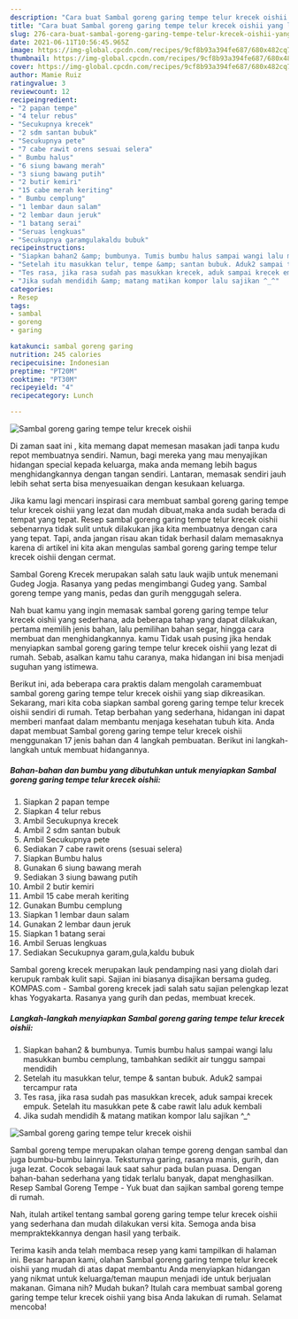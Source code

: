 ```yaml
---
description: "Cara buat Sambal goreng garing tempe telur krecek oishii yang lezat Untuk Jualan"
title: "Cara buat Sambal goreng garing tempe telur krecek oishii yang lezat Untuk Jualan"
slug: 276-cara-buat-sambal-goreng-garing-tempe-telur-krecek-oishii-yang-lezat-untuk-jualan
date: 2021-06-11T10:56:45.965Z
image: https://img-global.cpcdn.com/recipes/9cf8b93a394fe687/680x482cq70/sambal-goreng-garing-tempe-telur-krecek-oishii-foto-resep-utama.jpg
thumbnail: https://img-global.cpcdn.com/recipes/9cf8b93a394fe687/680x482cq70/sambal-goreng-garing-tempe-telur-krecek-oishii-foto-resep-utama.jpg
cover: https://img-global.cpcdn.com/recipes/9cf8b93a394fe687/680x482cq70/sambal-goreng-garing-tempe-telur-krecek-oishii-foto-resep-utama.jpg
author: Mamie Ruiz
ratingvalue: 3
reviewcount: 12
recipeingredient:
- "2 papan tempe"
- "4 telur rebus"
- "Secukupnya krecek"
- "2 sdm santan bubuk"
- "Secukupnya pete"
- "7 cabe rawit orens sesuai selera"
- " Bumbu halus"
- "6 siung bawang merah"
- "3 siung bawang putih"
- "2 butir kemiri"
- "15 cabe merah keriting"
- " Bumbu cemplung"
- "1 lembar daun salam"
- "2 lembar daun jeruk"
- "1 batang serai"
- "Seruas lengkuas"
- "Secukupnya garamgulakaldu bubuk"
recipeinstructions:
- "Siapkan bahan2 &amp; bumbunya. Tumis bumbu halus sampai wangi lalu masukkan bumbu cemplung, tambahkan sedikit air tunggu sampai mendidih"
- "Setelah itu masukkan telur, tempe &amp; santan bubuk. Aduk2 sampai tercampur rata"
- "Tes rasa, jika rasa sudah pas masukkan krecek, aduk sampai krecek empuk. Setelah itu masukkan pete &amp; cabe rawit lalu aduk kembali"
- "Jika sudah mendidih &amp; matang matikan kompor lalu sajikan ^_^"
categories:
- Resep
tags:
- sambal
- goreng
- garing

katakunci: sambal goreng garing 
nutrition: 245 calories
recipecuisine: Indonesian
preptime: "PT20M"
cooktime: "PT30M"
recipeyield: "4"
recipecategory: Lunch

---
```



![Sambal goreng garing tempe telur krecek oishii](https://img-global.cpcdn.com/recipes/9cf8b93a394fe687/680x482cq70/sambal-goreng-garing-tempe-telur-krecek-oishii-foto-resep-utama.jpg)

Di zaman  saat ini , kita memang dapat memesan masakan jadi tanpa kudu repot membuatnya sendiri. Namun, bagi mereka yang mau menyajikan hidangan special kepada keluarga, maka anda memang lebih bagus menghidangkannya dengan tangan sendiri. Lantaran, memasak sendiri jauh lebih sehat serta bisa menyesuaikan dengan kesukaan keluarga.

Jika kamu lagi mencari inspirasi cara membuat sambal goreng garing tempe telur krecek oishii yang lezat dan mudah dibuat,maka anda sudah berada di tempat yang tepat. Resep sambal goreng garing tempe telur krecek oishii  sebenarnya tidak sulit untuk dilakukan jika kita membuatnya dengan cara yang tepat. Tapi, anda jangan risau akan tidak berhasil dalam memasaknya 
karena di artikel ini kita akan mengulas sambal goreng garing tempe telur krecek oishii dengan cermat.  

Sambal Goreng Krecek merupakan salah satu lauk wajib untuk menemani Gudeg Jogja. Rasanya yang pedas mengimbangi Gudeg yang. Sambal goreng tempe yang manis, pedas dan gurih menggugah selera.

Nah buat kamu yang ingin memasak sambal goreng garing tempe telur krecek oishii yang sederhana, ada beberapa tahap yang dapat dilakukan, pertama memilih jenis bahan, lalu pemilihan bahan segar, hingga cara membuat dan menghidangkannya. kamu Tidak usah pusing jika hendak menyiapkan sambal goreng garing tempe telur krecek oishii yang lezat di rumah. Sebab, asalkan kamu  tahu caranya, maka hidangan ini bisa menjadi suguhan yang istimewa.

Berikut ini, ada beberapa cara praktis  dalam mengolah caramembuat sambal goreng garing tempe telur krecek oishii yang siap dikreasikan. Sekarang, mari kita coba siapkan sambal goreng garing tempe telur krecek oishii sendiri di rumah. Tetap berbahan yang sederhana, hidangan ini dapat memberi manfaat dalam membantu menjaga kesehatan tubuh kita. Anda dapat membuat Sambal goreng garing tempe telur krecek oishii menggunakan 17 jenis bahan dan 4 langkah pembuatan. Berikut ini langkah-langkah untuk membuat hidangannya.

<!--inarticleads1-->

##### Bahan-bahan dan bumbu yang dibutuhkan untuk menyiapkan Sambal goreng garing tempe telur krecek oishii:

1. Siapkan 2 papan tempe
1. Siapkan 4 telur rebus
1. Ambil Secukupnya krecek
1. Ambil 2 sdm santan bubuk
1. Ambil Secukupnya pete
1. Sediakan 7 cabe rawit orens (sesuai selera)
1. Siapkan  Bumbu halus
1. Gunakan 6 siung bawang merah
1. Sediakan 3 siung bawang putih
1. Ambil 2 butir kemiri
1. Ambil 15 cabe merah keriting
1. Gunakan  Bumbu cemplung
1. Siapkan 1 lembar daun salam
1. Gunakan 2 lembar daun jeruk
1. Siapkan 1 batang serai
1. Ambil Seruas lengkuas
1. Sediakan Secukupnya garam,gula,kaldu bubuk


Sambal goreng krecek merupakan lauk pendamping nasi yang diolah dari kerupuk rambak kulit sapi. Sajian ini biasanya disajikan bersama gudeg. KOMPAS.com - Sambal goreng krecek jadi salah satu sajian pelengkap lezat khas Yogyakarta. Rasanya yang gurih dan pedas, membuat krecek. 

<!--inarticleads2-->

##### Langkah-langkah menyiapkan Sambal goreng garing tempe telur krecek oishii:

1. Siapkan bahan2 &amp; bumbunya. Tumis bumbu halus sampai wangi lalu masukkan bumbu cemplung, tambahkan sedikit air tunggu sampai mendidih
1. Setelah itu masukkan telur, tempe &amp; santan bubuk. Aduk2 sampai tercampur rata
1. Tes rasa, jika rasa sudah pas masukkan krecek, aduk sampai krecek empuk. Setelah itu masukkan pete &amp; cabe rawit lalu aduk kembali
1. Jika sudah mendidih &amp; matang matikan kompor lalu sajikan ^_^
<img src="//assets-global.cpcdn.com/assets/icons/button_play-2c75c40dde080a61004c1f40b05d8f140eaff45d7e9e6481dc71c63d2e7c4909.png" alt="Sambal goreng garing tempe telur krecek oishii">

Sambal goreng tempe merupakan olahan tempe goreng dengan sambal dan juga bumbu-bumbu lainnya. Teksturnya garing, rasanya manis, gurih, dan juga lezat. Cocok sebagai lauk saat sahur pada bulan puasa. Dengan bahan-bahan sederhana yang tidak terlalu banyak, dapat menghasilkan. Resep Sambal Goreng Tempe - Yuk buat dan sajikan sambal goreng tempe di rumah. 

Nah, itulah artikel tentang  sambal goreng garing tempe telur krecek oishii  yang sederhana dan mudah dilakukan versi kita. Semoga anda bisa mempraktekkannya dengan hasil yang terbaik. 

Terima kasih anda telah membaca resep yang kami tampilkan di halaman ini. Besar harapan kami, olahan  Sambal goreng garing tempe telur krecek oishii yang mudah di atas dapat membantu Anda menyiapkan hidangan yang nikmat untuk keluarga/teman maupun menjadi ide untuk berjualan makanan. Gimana nih? Mudah bukan? Itulah cara membuat sambal goreng garing tempe telur krecek oishii yang bisa Anda lakukan di rumah. Selamat mencoba!

